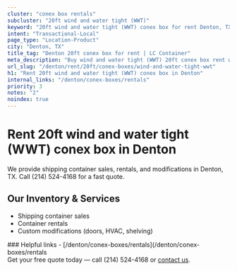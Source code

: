 ```yaml
---
cluster: "conex box rentals"
subcluster: "20ft wind and water tight (WWT)"
keyword: "20ft wind and water tight (WWT) conex box for rent Denton, TX"
intent: "Transactional-Local"
page_type: "Location-Product"
city: "Denton, TX"
title_tag: "Denton 20ft conex box for rent | LC Container"
meta_description: "Buy wind and water tight (WWT) 20ft conex box rent with local delivery in Denton, TX. LC Container — local Since 2003. Request a fast quote today."
url_slug: "/denton/rent/20ft/conex-boxes/wind-and-water-tight-wwt"
h1: "Rent 20ft wind and water tight (WWT) conex box in Denton"
internal_links: "/denton/conex-boxes/rentals"
priority: 3
notes: "2"
noindex: true
---
```


# Rent 20ft wind and water tight (WWT) conex box in Denton

We provide shipping container sales, rentals, and modifications in Denton, TX. Call (214) 524-4168 for a fast quote.

## Our Inventory & Services
- Shipping container sales
- Container rentals
- Custom modifications (doors, HVAC, shelving)

<div data-section="internal-links">
### Helpful links
- [/denton/conex-boxes/rentals](/denton/conex-boxes/rentals
</div>

<div data-section="cta">
Get your free quote today — call (214) 524-4168 or <a href="/contact">contact us</a>.
</div>

<script type="application/ld+json">{"@context":"https://schema.org","@type":"FAQPage","mainEntity":[{"@type":"Question","name":"How much does delivery cost in Denton, TX?","acceptedAnswer":{"@type":"Answer","text":"Delivery costs vary by distance and container size. Most deliveries in Denton, TX range from $150-$300. Call (214) 524-4168 for an exact quote based on your specific location."}},{"@type":"Question","name":"Do you offer financing or payment plans?","acceptedAnswer":{"@type":"Answer","text":"We accept major credit cards, checks, and can discuss commercial terms for bulk purchases. Call (214) 524-4168 to discuss options."}},{"@type":"Question","name":"Can you customize containers in Denton, TX?","acceptedAnswer":{"@type":"Answer","text":"Yes — we perform modifications like doors, HVAC, insulation, and shelving. Request a custom quote at (214) 524-4168 or via our contact form."}}]}</script>
